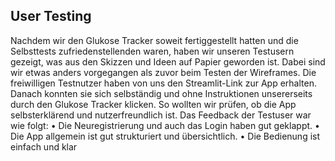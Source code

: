 ## User Testing
Nachdem wir den Glukose Tracker soweit fertiggestellt hatten und die Selbsttests zufriedenstellenden waren, haben wir unseren Testusern gezeigt, was aus den Skizzen und Ideen auf Papier geworden ist. Dabei sind wir etwas anders vorgegangen als zuvor beim Testen der Wireframes. Die freiwilligen Testnutzer haben von uns den Streamlit-Link zur App erhalten. Danach konnten sie sich selbständig und ohne Instruktionen unsererseits durch den Glukose Tracker klicken. So wollten wir prüfen, ob die App selbsterklärend und nutzerfreundlich ist.
Das Feedback der Testuser war wie folgt:
•	Die Neuregistrierung und auch das Login haben gut geklappt.
•	Die App allgemein ist gut strukturiert und übersichtlich.
•	Die Bedienung ist einfach und klar
